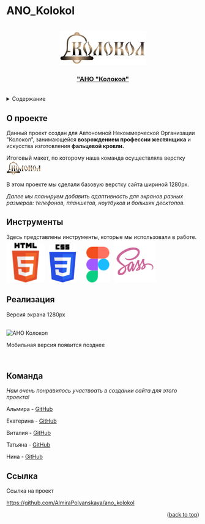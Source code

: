 # ANO_Kolokol

<a name="readme-top"></a>

<!-- PROJECT SHIELDS -->
<!--
*** I'm using markdown "reference style" links for readability.
*** Reference links are enclosed in brackets [ ] instead of parentheses ( ).
*** See the bottom of this document for the declaration of the reference variables
*** for contributors-url, forks-url, etc.
*** https://www.markdownguide.org/basic-syntax/#reference-style-links
-->

<!-- PROJECT LOGO -->
<br />
<div align="center">
<a href="https://t.me/kolokol196">
<img src="./assets/images/header_main/logo.png" alt="Logo">
<h3 align="center">"АНО "Колокол"</h3></a>
</div>
<br />

<!-- TABLE OF CONTENTS -->
<details>
  <summary>Содержание</summary>
  <ol>
    <li><a href="#about-the-project">О проекте</a></li>
    <li><a href="#built-with">Инструменты</a></li>
    <li><a href="#usage">Реализация</a></li>
    <li><a href="#contact">Команда</a></li>
    <li><a href="#link">Ссылка</a></li>
  </ol>
</details>

<!-- ABOUT THE PROJECT -->

<a name="about-the-project"></a>

## О проекте

Данный проект создан для Автономной Некоммерческой Организации "Колокол", занимающейся **возрождением профессии жестянщика** и искусства изготовления **фальцевой кровли.**

Итоговый макет, по которому наша команда осуществляла верстку [![Product Name Screen Shot][product-screenshot]](<https://www.figma.com/file/QAB23bTFS78wEAUSo6RAjK/%D0%90%D0%9D%D0%9E-%D0%9A%D0%BE%D0%BB%D0%BE%D0%BA%D0%BE%D0%BB-(2-%D0%B2%D0%B5%D1%80%D1%81%D0%B8%D1%8F)?type=design&node-id=1%3A283&mode=design&t=Jyg0XzNpVhEBb7oh-1](https://www.figma.com/file/QAB23bTFS78wEAUSo6RAjK/%D0%90%D0%9D%D0%9E-%D0%9A%D0%BE%D0%BB%D0%BE%D0%BA%D0%BE%D0%BB-(last-version)?type=design&node-id=1%3A108&mode=design&t=6bJX251JqalI0Ebl-1)> "Макет")

В этом проекте мы сделали базовую верстку сайта шириной 1280px.

_Далее мы планируем добавить адаптивность для экранов разных размеров: телефонов, планшетов, ноутбуков и больших десктопов._

<!-- BUILT WITH -->

<a name="built-with"></a>

## Инструменты

Здесь представлены инструменты, которые мы использовали в работе.
<br />
<img src="./assets/images/git_readme/html.svg" alt="HTML5" width="100"> &nbsp;
<img src="./assets/images/git_readme/css.svg" alt="CSS3" width="70"> &nbsp; &nbsp; &nbsp;
<img src="./assets/images/git_readme/figma.svg" alt="Figma" width="60"> &nbsp;
<img src="./assets/images/git_readme/sass.svg" alt="SASS" width="110">
<br />

<!-- USAGE -->

<a name="usage"></a>

## Реализация

Версия экрана 1280px

<br />
<img src="./assets/images/readmi/ano_kolokol_gif.gif" alt="АНО Колокол" width="1280">
<br />

Мобильная версия появится позднее

<img src="" alt="" width="">

<!-- CONTACT -->

<a name="contact"></a>

## Команда

_Нам очень понравилось участвоать в создании сайта для этого проекта!_

Альмира - [GitHub](https://github.com/AlmiraPolyanskaya)

Екатерина - [GitHub](https://github.com/Katerina-99)

Виталия - [GitHub](https://github.com/vitalia-kokhanova)

Татьяна - [GitHub](https://github.com/Rododondron)

Нина - [GitHub](https://github.com/mercurialli)

<!-- LINK -->

<a name="link"></a>

## Ссылка

Ссылка на проект

https://github.com/AlmiraPolyanskaya/ano_kolokol

<p align="right">(<a href="#readme-top">back to top</a>)</p>

[product-screenshot]: ./assets/images/git_readme/logo.png

<!-- MARKDOWN LINKS & IMAGES -->
<!-- https://www.markdownguide.org/basic-syntax/#reference-style-links -->

[contributors-shield]: https://img.shields.io/github/contributors/othneildrew/Best-README-Template.svg?style=for-the-badge
[contributors-url]: https://github.com/othneildrew/Best-README-Template/graphs/contributors
[forks-shield]: https://img.shields.io/github/forks/othneildrew/Best-README-Template.svg?style=for-the-badge
[forks-url]: https://github.com/othneildrew/Best-README-Template/network/members
[stars-shield]: https://img.shields.io/github/stars/othneildrew/Best-README-Template.svg?style=for-the-badge
[stars-url]: https://github.com/othneildrew/Best-README-Template/stargazers
[issues-shield]: https://img.shields.io/github/issues/othneildrew/Best-README-Template.svg?style=for-the-badge
[issues-url]: https://github.com/othneildrew/Best-README-Template/issues
[license-shield]: https://img.shields.io/github/license/othneildrew/Best-README-Template.svg?style=for-the-badge
[license-url]: https://github.com/othneildrew/Best-README-Template/blob/master/LICENSE.txt
[linkedin-shield]: https://img.shields.io/badge/-LinkedIn-black.svg?style=for-the-badge&logo=linkedin&colorB=555
[linkedin-url]: https://linkedin.com/in/othneildrew
